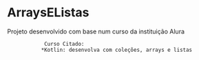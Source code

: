 # ArraysEListas

Projeto desenvolvido com base num curso da instituição Alura


                Curso Citado:
               *Kotlin: desenvolva com coleções, arrays e listas
